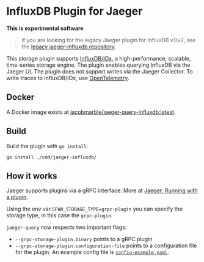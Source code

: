 # InfluxDB Plugin for Jaeger

**This is experimental software**

> If you are looking for the legacy Jaeger plugin for InfluxDB v1/v2, see the [legacy jaeger-influxdb repository](https://github.com/influxdata/jaeger-influxdb).

This storage plugin supports [InfluxDB/IOx](https://github.com/influxdata/influxdb_iox), a high-performance, scalable, time-series storage engine.
The plugin enables querying InfluxDB via the Jaeger UI.
The plugin does not support writes via the Jaeger Collector.
To write traces to InfluxDB/IOx, use [OpenTelemetry](https://github.com/influxdata/opentelemetry-collector-contrib/tree/influxdb).

## Docker
A Docker image exists at [jacobmarble/jaeger-query-influxdb:latest](https://hub.docker.com/r/jacobmarble/jaeger-query-influxdb).

## Build
Build the plugin with `go install`:

```
go install ./cmd/jaeger-influxdb/
```

## How it works

Jaeger supports plugins via a gRPC interface.
More at [Jaeger: Running with a plugin](https://github.com/jaegertracing/jaeger/tree/master/plugin/storage/grpc#running-with-a-plugin).

Using the env var `SPAN_STORAGE_TYPE=grpc-plugin` you can specify the storage type, in this case the `grpc-plugin`.

`jaeger-query` now respects two important flags:
- `--grpc-storage-plugin.binary` points to a gRPC plugin
- `--grpc-storage-plugin.configuration-file` points to a configuration file for the plugin.
  An example config file is [`config-example.yaml`](config-example.yaml).

